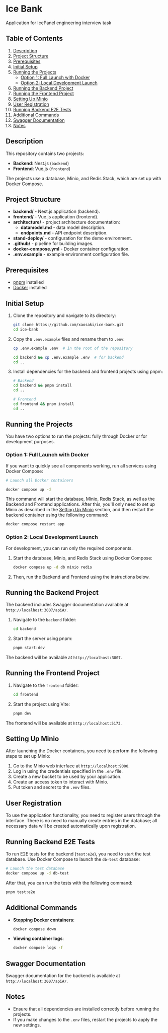 # Ice Bank

Application for IcePanel engineering interview task

## Table of Contents

1. [Description](#description)
2. [Project Structure](#project-structure)
3. [Prerequisites](#prerequisites)
4. [Initial Setup](#initial-setup)
5. [Running the Projects](#running-the-projects)
    - [Option 1: Full Launch with Docker](#option-1-full-launch-with-docker)
    - [Option 2: Local Development Launch](#option-2-local-development-launch)
6. [Running the Backend Project](#running-the-backend-project)
7. [Running the Frontend Project](#running-the-frontend-project)
8. [Setting Up Minio](#setting-up-minio)
9. [User Registration](#user-registration)
10. [Running Backend E2E Tests](#running-backend-e2e-tests)
11. [Additional Commands](#additional-commands)
12. [Swagger Documentation](#swagger-documentation)
13. [Notes](#notes)

## Description

This repository contains two projects:

- **Backend**: Nest.js (`backend`)
- **Frontend**: Vue.js (`frontend`)

The projects use a database, Minio, and Redis Stack, which are set up with Docker Compose.

## Project Structure

- **backend/** - Nest.js application (backend).
- **frontend/** - Vue.js application (frontend).
- **architecture/** - project architecture documentation:
    - **datamodel.md** - data model description.
    - **endpoints.md** - API endpoint description.
- **stand-deploy/** - configuration for the demo environment.
- **.github/** - pipeline for building images.
- **docker-compose.yml** - Docker container configuration.
- **.env.example** - example environment configuration file.

## Prerequisites

- [pnpm](https://pnpm.io/installation) installed
- [Docker](https://www.docker.com/get-started) installed

## Initial Setup

1. Clone the repository and navigate to its directory:
   ```bash
   git clone https://github.com/xaosaki/ice-bank.git
   cd ice-bank
   ```

2. Copy the `.env.example` files and rename them to `.env`:
   ```bash
   cp .env.example .env  # in the root of the repository

   cd backend && cp .env.example .env  # for backend
   cd ..
   ```

3. Install dependencies for the backend and frontend projects using pnpm:
   ```bash
   # Backend
   cd backend && pnpm install
   cd ..

   # Frontend
   cd frontend && pnpm install
   cd ..
   ```

## Running the Projects

You have two options to run the projects: fully through Docker or for development purposes.

### Option 1: Full Launch with Docker

If you want to quickly see all components working, run all services using Docker Compose:

```bash
# Launch all Docker containers

docker compose up -d
```

This command will start the database, Minio, Redis Stack, as well as the Backend and Frontend applications.
After this, you'll only need to set up Minio as described in the [Setting Up Minio](#setting-up-minio) section,
and then restart the backend container using the following command:

```bash
docker compose restart app
```

### Option 2: Local Development Launch

For development, you can run only the required components.

1. Start the database, Minio, and Redis Stack using Docker Compose:
   ```bash
   docker compose up -d db minio redis
   ```

2. Then, run the Backend and Frontend using the instructions below.

## Running the Backend Project

The backend includes Swagger documentation available at `http://localhost:3007/api#/`.

1. Navigate to the `backend` folder:
   ```bash
   cd backend
   ```

2. Start the server using pnpm:
   ```bash
   pnpm start:dev
   ```

The backend will be available at `http://localhost:3007`.

## Running the Frontend Project

1. Navigate to the `frontend` folder:
   ```bash
   cd frontend
   ```

2. Start the project using Vite:
   ```bash
   pnpm dev
   ```

The frontend will be available at `http://localhost:5173`.

## Setting Up Minio

After launching the Docker containers, you need to perform the following steps to set up Minio:

1. Go to the Minio web interface at `http://localhost:9000`.
2. Log in using the credentials specified in the `.env` file.
3. Create a new bucket to be used by your application.
4. Create an access token to interact with Minio.
5. Put token and secret to the `.env` files.

## User Registration

To use the application functionality, you need to register users through the interface.
There is no need to manually create entries in the database; all necessary data will be created automatically upon registration.

## Running Backend E2E Tests

To run E2E tests for the backend (`test:e2e`), you need to start the test database. Use Docker Compose to launch the `db-test` database:

```bash
# Launch the test database
docker compose up -d db-test
```

After that, you can run the tests with the following command:
```bash
pnpm test:e2e
```

## Additional Commands

- **Stopping Docker containers**:
  ```bash
  docker compose down
  ```

- **Viewing container logs**:
  ```bash
  docker compose logs -f
  ```

## Swagger Documentation

Swagger documentation for the backend is available at `http://localhost:3007/api#/`.

## Notes

- Ensure that all dependencies are installed correctly before running the projects.
- If you make changes to the `.env` files, restart the projects to apply the new settings.

